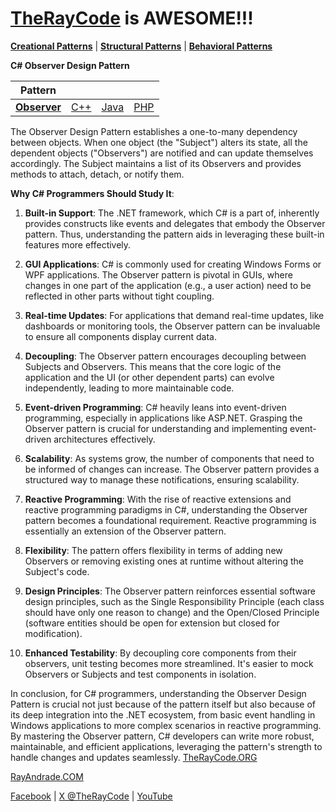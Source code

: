 # [TheRayCode](../../../README.md) is AWESOME!!!

**[Creational Patterns](../../Creational/README.md)** | **[Structural Patterns](../../Structural/README.md)** | **[Behavioral Patterns](../README.md)**

**C# Observer Design Pattern**

|Pattern|   |   |   |
|---|---|---|---|
| [**Observer**](README.md) | [C++](../../../CPP/Behavioral/Observer/README.md) | [Java](../../../Java/Behavioral/Observer/README.md) | [PHP](../../../PHP/Behavioral/Observer/README.md) |

The Observer Design Pattern establishes a one-to-many dependency between objects. When one object (the "Subject") alters its state, all the dependent objects ("Observers") are notified and can update themselves accordingly. The Subject maintains a list of its Observers and provides methods to attach, detach, or notify them.

**Why C# Programmers Should Study It**:

1. **Built-in Support**: The .NET framework, which C# is a part of, inherently provides constructs like events and delegates that embody the Observer pattern. Thus, understanding the pattern aids in leveraging these built-in features more effectively.

2. **GUI Applications**: C# is commonly used for creating Windows Forms or WPF applications. The Observer pattern is pivotal in GUIs, where changes in one part of the application (e.g., a user action) need to be reflected in other parts without tight coupling.

3. **Real-time Updates**: For applications that demand real-time updates, like dashboards or monitoring tools, the Observer pattern can be invaluable to ensure all components display current data.

4. **Decoupling**: The Observer pattern encourages decoupling between Subjects and Observers. This means that the core logic of the application and the UI (or other dependent parts) can evolve independently, leading to more maintainable code.

5. **Event-driven Programming**: C# heavily leans into event-driven programming, especially in applications like ASP.NET. Grasping the Observer pattern is crucial for understanding and implementing event-driven architectures effectively.

6. **Scalability**: As systems grow, the number of components that need to be informed of changes can increase. The Observer pattern provides a structured way to manage these notifications, ensuring scalability.

7. **Reactive Programming**: With the rise of reactive extensions and reactive programming paradigms in C#, understanding the Observer pattern becomes a foundational requirement. Reactive programming is essentially an extension of the Observer pattern.

8. **Flexibility**: The pattern offers flexibility in terms of adding new Observers or removing existing ones at runtime without altering the Subject's code.

9. **Design Principles**: The Observer pattern reinforces essential software design principles, such as the Single Responsibility Principle (each class should have only one reason to change) and the Open/Closed Principle (software entities should be open for extension but closed for modification).

10. **Enhanced Testability**: By decoupling core components from their observers, unit testing becomes more streamlined. It's easier to mock Observers or Subjects and test components in isolation.

In conclusion, for C# programmers, understanding the Observer Design Pattern is crucial not just because of the pattern itself but also because of its deep integration into the .NET ecosystem, from basic event handling in Windows applications to more complex scenarios in reactive programming. By mastering the Observer pattern, C# developers can write more robust, maintainable, and efficient applications, leveraging the pattern's strength to handle changes and updates seamlessly.
[TheRayCode.ORG](https://www.TheRayCode.org)

[RayAndrade.COM](https://www.RayAndrade.com)

[Facebook](https://www.facebook.com/TheRayCode/) | [X @TheRayCode](https://www.x.com/TheRayCode/) | [YouTube](https://www.youtube.com/TheRayCode/)
                                                                     
